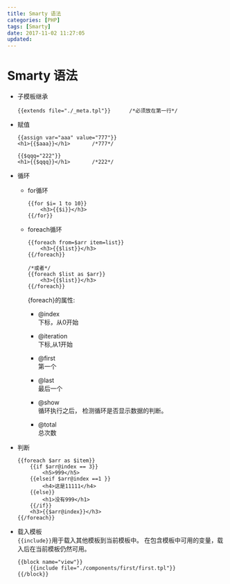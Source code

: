```yaml
---
title: Smarty 语法
categories: [PHP]
tags: [Smarty]
date: 2017-11-02 11:27:05
updated:
---
```


# Smarty 语法
* 子模板继承
    ```
    {{extends file="./_meta.tpl"}}      /*必须放在第一行*/
    ```

* 赋值
    ```
    {{assign var="aaa" value="777"}}
    <h1>{{$aaa}}</h1>       /*777*/
    
    {{$qqq="222"}}
    <h1>{{$qqq}}</h1>       /*222*/
    ```

* 循环
    * for循环
        ```
        {{for $i= 1 to 10}}
            <h3>{{$i}}</h3>
        {{/for}}
        ```
    
    * foreach循环
        ```
        {{foreach from=$arr item=list}}
            <h3>{{$list}}</h3>
        {{/foreach}}
        
        /*或者*/
        {{foreach $list as $arr}}
            <h3>{{$list}}</h3>
        {{/foreach}}
        
        ```
        {foreach}的属性:
        * @index  
        下标，从0开始   
        
        * @iteration  
        下标,从1开始
        
        * @first  
        第一个

        * @last  
        最后一个

        * @show  
        循环执行之后， 检测循环是否显示数据的判断。
        
        * @total  
        总次数
        
* 判断
    ```
	{{foreach $arr as $item}}
        {{if $arr@index == 3}}
        	<h5>999</h5>	
        {{elseif $arr@index ==1 }}
        	<h4>这是11111</h4>
        {{else}}
        	<h1>没有999</h1>
        {{/if}}
        <h3>{{$arr@index}}</h3>
	{{/foreach}}
    ```
        
* 载入模板  
`{{include}}`用于载入其他模板到当前模板中。 在包含模板中可用的变量，载入后在当前模板仍然可用。
    ```
    {{block name="view"}}
        {{include file="./components/first/first.tpl"}}
    {{/block}}
    ```
